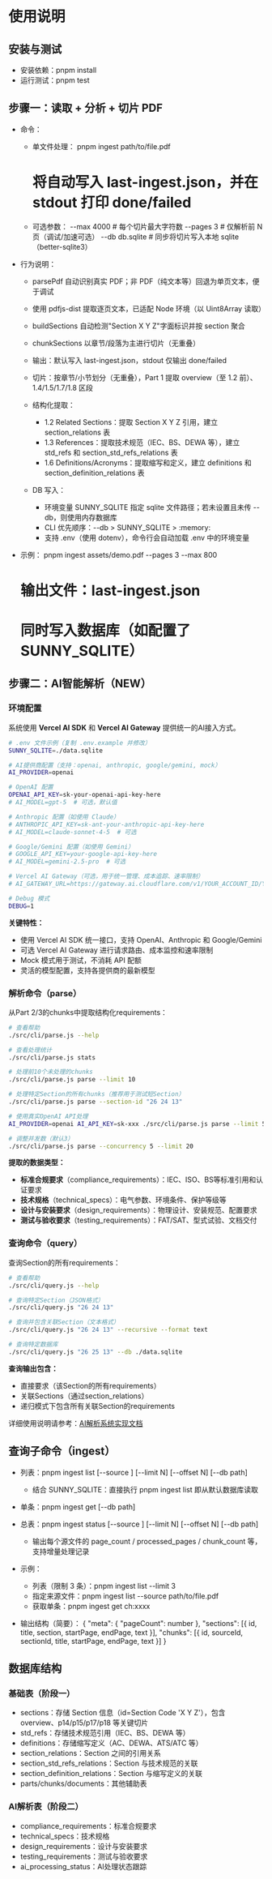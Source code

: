 # 使用说明

## 安装与测试
- 安装依赖：pnpm install
- 运行测试：pnpm test

## 步骤一：读取 + 分析 + 切片 PDF
- 命令：
  - 单文件处理：
    pnpm ingest path/to/file.pdf
    # 将自动写入 last-ingest.json，并在 stdout 打印 done/failed
  - 可选参数：
    --max 4000    # 每个切片最大字符数
    --pages 3     # 仅解析前 N 页（调试/加速可选）
    --db db.sqlite # 同步将切片写入本地 sqlite（better-sqlite3）

- 行为说明：
  - parsePdf 自动识别真实 PDF；非 PDF（纯文本等）回退为单页文本，便于调试
  - 使用 pdfjs-dist 提取逐页文本，已适配 Node 环境（以 Uint8Array 读取）
  - buildSections 自动检测"Section X Y Z"字面标识并按 section 聚合
  - chunkSections 以章节/段落为主进行切片（无重叠）
  - 输出：默认写入 last-ingest.json，stdout 仅输出 done/failed
  - 切片：按章节/小节划分（无重叠），Part 1 提取 overview（至 1.2 前）、1.4/1.5/1.7/1.8 区段
  - 结构化提取：
    - 1.2 Related Sections：提取 Section X Y Z 引用，建立 section_relations 表
    - 1.3 References：提取技术规范（IEC、BS、DEWA 等），建立 std_refs 和 section_std_refs_relations 表
    - 1.6 Definitions/Acronyms：提取缩写和定义，建立 definitions 和 section_definition_relations 表

  - DB 写入：
    - 环境变量 SUNNY_SQLITE 指定 sqlite 文件路径；若未设置且未传 --db，则使用内存数据库
    - CLI 优先顺序：--db > SUNNY_SQLITE > :memory:
    - 支持 .env（使用 dotenv），命令行会自动加载 .env 中的环境变量

- 示例：
  pnpm ingest assets/demo.pdf --pages 3 --max 800
  # 输出文件：last-ingest.json
  # 同时写入数据库（如配置了 SUNNY_SQLITE）

## 步骤二：AI智能解析（NEW）

### 环境配置

系统使用 **Vercel AI SDK** 和 **Vercel AI Gateway** 提供统一的AI接入方式。

```bash
# .env 文件示例（复制 .env.example 并修改）
SUNNY_SQLITE=./data.sqlite

# AI提供商配置（支持：openai, anthropic, google/gemini, mock）
AI_PROVIDER=openai

# OpenAI 配置
OPENAI_API_KEY=sk-your-openai-api-key-here
# AI_MODEL=gpt-5  # 可选，默认值

# Anthropic 配置（如使用 Claude）
# ANTHROPIC_API_KEY=sk-ant-your-anthropic-api-key-here
# AI_MODEL=claude-sonnet-4-5  # 可选

# Google/Gemini 配置（如使用 Gemini）
# GOOGLE_API_KEY=your-google-api-key-here
# AI_MODEL=gemini-2.5-pro  # 可选

# Vercel AI Gateway（可选，用于统一管理、成本追踪、速率限制）
# AI_GATEWAY_URL=https://gateway.ai.cloudflare.com/v1/YOUR_ACCOUNT_ID/YOUR_GATEWAY_ID

# Debug 模式
DEBUG=1
```

**关键特性：**
- 使用 Vercel AI SDK 统一接口，支持 OpenAI、Anthropic 和 Google/Gemini
- 可选 Vercel AI Gateway 进行请求路由、成本监控和速率限制
- Mock 模式用于测试，不消耗 API 配额
- 灵活的模型配置，支持各提供商的最新模型

### 解析命令（parse）

从Part 2/3的chunks中提取结构化requirements：

```bash
# 查看帮助
./src/cli/parse.js --help

# 查看处理统计
./src/cli/parse.js stats

# 处理前10个未处理的chunks
./src/cli/parse.js parse --limit 10

# 处理特定Section的所有chunks（推荐用于测试短Section）
./src/cli/parse.js parse --section-id "26 24 13"

# 使用真实OpenAI API处理
AI_PROVIDER=openai AI_API_KEY=sk-xxx ./src/cli/parse.js parse --limit 5

# 调整并发数（默认3）
./src/cli/parse.js parse --concurrency 5 --limit 20
```

**提取的数据类型：**
- **标准合规要求**（compliance_requirements）：IEC、ISO、BS等标准引用和认证要求
- **技术规格**（technical_specs）：电气参数、环境条件、保护等级等
- **设计与安装要求**（design_requirements）：物理设计、安装规范、配置要求
- **测试与验收要求**（testing_requirements）：FAT/SAT、型式试验、文档交付

### 查询命令（query）

查询Section的所有requirements：

```bash
# 查看帮助
./src/cli/query.js --help

# 查询特定Section（JSON格式）
./src/cli/query.js "26 24 13"

# 查询并包含关联Section（文本格式）
./src/cli/query.js "26 24 13" --recursive --format text

# 查询特定数据库
./src/cli/query.js "26 25 13" --db ./data.sqlite
```

**查询输出包含：**
- 直接要求（该Section的所有requirements）
- 关联Sections（通过section_relations）
- 递归模式下包含所有关联Section的requirements

详细使用说明请参考：[AI解析系统实现文档](ai-implementation.md)

## 查询子命令（ingest）

- 列表：pnpm ingest list [--source <file>] [--limit N] [--offset N] [--db path]
  - 结合 SUNNY_SQLITE：直接执行 pnpm ingest list 即从默认数据库读取
- 单条：pnpm ingest get <id> [--db path]
- 总表：pnpm ingest status [--source <file>] [--limit N] [--offset N] [--db path]
  - 输出每个源文件的 page_count / processed_pages / chunk_count 等，支持增量处理记录

- 示例：
  - 列表（限制 3 条）：pnpm ingest list --limit 3
  - 指定来源文件：pnpm ingest list --source path/to/file.pdf
  - 获取单条：pnpm ingest get ch:xxxx

- 输出结构（简要）：
  {
    "meta": { "pageCount": number },
    "sections": [{ id, title, section, startPage, endPage, text }],
    "chunks": [{ id, sourceId, sectionId, title, startPage, endPage, text }]
  }

## 数据库结构

### 基础表（阶段一）
- sections：存储 Section 信息（id=Section Code 'X Y Z'），包含 overview、p14/p15/p17/p18 等关键切片
- std_refs：存储技术规范引用（IEC、BS、DEWA 等）
- definitions：存储缩写定义（AC、DEWA、ATS/ATC 等）
- section_relations：Section 之间的引用关系
- section_std_refs_relations：Section 与技术规范的关联
- section_definition_relations：Section 与缩写定义的关联
- parts/chunks/documents：其他辅助表

### AI解析表（阶段二）
- compliance_requirements：标准合规要求
- technical_specs：技术规格
- design_requirements：设计与安装要求
- testing_requirements：测试与验收要求
- ai_processing_status：AI处理状态跟踪
